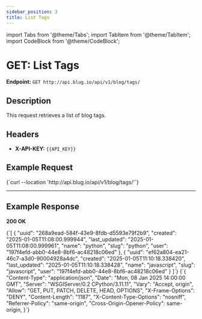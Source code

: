 ```yaml
---
sidebar_position: 3
title: List Tags
---
```


import Tabs from '@theme/Tabs';
import TabItem from '@theme/TabItem';
import CodeBlock from '@theme/CodeBlock';

# GET: List Tags

**Endpoint:**
`GET http://api.blug.io/api/v1/blog/tags/`

## Description

This request retrieves a list of blog tags.

## Headers

- **X-API-KEY:** `{{API_KEY}}`

## Example Request

<Tabs>
  <TabItem value="curl" label="cURL" default>
    <CodeBlock language="bash">
      {`curl --location 'http://api.blug.io/api/v1/blog/tags/'`}
    </CodeBlock>
  </TabItem>
</Tabs>

---

## Example Response

**200 OK**

<Tabs>
  <TabItem value="body" label="Body" default>
    <CodeBlock language="json">
      {`[
    {
      "uuid": "268a9ead-584f-43e9-8fdb-d5593e79f2b9",
      "created": "2025-01-05T11:08:00.999944",
      "last_updated": "2025-01-05T11:08:00.999961",
      "name": "python",
      "slug": "python",
      "user": "197f4efd-abb0-44e8-8bf6-ac48218c06ed"
    },
    {
      "uuid": "ef62a804-ea21-46c7-a3d0-90004928a4dc",
      "created": "2025-01-05T11:10:18.338420",
      "last_updated": "2025-01-05T11:10:18.338428",
      "name": "javascript",
      "slug": "javascript",
      "user": "197f4efd-abb0-44e8-8bf6-ac48218c06ed"
    }
]`}
    </CodeBlock>
  </TabItem>

  <TabItem value="headers" label="Headers">
    <CodeBlock language="json">
      {`{
    "Content-Type": "application/json",
    "Date": "Mon, 08 Jan 2025 14:00:00 GMT",
    "Server": "WSGIServer/0.2 CPython/3.11.11",
    "Vary": "Accept, origin",
    "Allow": "GET, PUT, PATCH, DELETE, HEAD, OPTIONS",
    "X-Frame-Options": "DENY",
    "Content-Length": "1187",
    "X-Content-Type-Options": "nosniff",
    "Referrer-Policy": "same-origin",
    "Cross-Origin-Opener-Policy": same-origin,
}`}
    </CodeBlock>
  </TabItem>
</Tabs>
